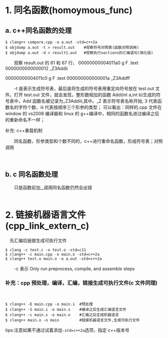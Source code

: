 # 1. 同名函数(homoymous_func)

## a. c++同名函数的处理

```shell
$ clang++ compare.cpp -o a.out -std=c++2a
$ objdump a.out -t > result.out    #观察符号对照表(函数对照调用)
$ objdump a.out -d > result1.out   #观察执行sections的汇编语句(简化版)
```

&emsp;&emsp;观察 result.out 的 61 和 67 行，
00000000004011a0 g F .text 0000000000000012 \_Z3Addii

00000000004011c0 g F .text 000000000000001a \_Z3Addff

&emsp;&emsp;-t 是表示生成符号表，最后是将生成的符号表用重定向符号放在 test.out 文件。打开 test.out 文件，就会发现，整形数相加的函数 Add(int a,int b)生成的符号表中，Add 函数名被记录为\_Z3Addiii,其中。\_Z 表示符号表名称开始, 3 代表函数名的字符个数，iii 代表按顺序三个形参的类型；
可以看出：同样的.cpp 文件在 window 的 vs2008 编译器和 linux 的 g++编译中，相同的函数名进过编译之后的重新命名不一样；
<br/>

补充: c++重载机制

&emsp;&emsp;同名函数，形参类型和个数不同的，c++进行重命名函数，形成符号表；对照调用

<br/>

## b. c 同名函数处理

&emsp;&emsp;只是函数前加\_,调用同名函数仍然会出错
<br/><br/>

# 2. 链接机器语言文件(cpp_link_extern_c)

&emsp;先汇编后链接生成可执行文件

```shell
$ clang -c test.c -o test.o -std=c11
$ clang++ -c main.cpp -o main.o -std=c++2a
$ clang++ test.o main.o -o a.out -std=c++2a
```

&emsp;&emsp;-c 表示 Only run preprocess, compile, and assemble steps

### 补充：cpp 预处理，编译，汇编，链接生成可执行文件(c 文件同理)

<br/>

```shell
$ clang++ -E main.cpp -o main.i  #预处理
$ clang++ -S main.i -o main.s    #编译之后生成汇编语言文件
$ clang++ -c main.s -o main.o    #汇编之后生成机器语言
$ clang++ main.o -o main         #链接机器语言文件,生成可执行文件
```

tips:注意如果不通过试着添加`-std=c++2a`选项，指定 c++版本号
